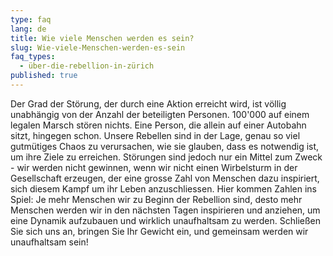 ```yaml
---
type: faq
lang: de
title: Wie viele Menschen werden es sein?
slug: Wie-viele-Menschen-werden-es-sein
faq_types:
  - über-die-rebellion-in-zürich
published: true
---
```

Der Grad der Störung, der durch eine Aktion erreicht wird, ist völlig unabhängig von der Anzahl der beteiligten Personen. 100'000 auf einem legalen Marsch stören nichts. Eine Person, die allein auf einer Autobahn sitzt, hingegen schon. Unsere Rebellen sind in der Lage, genau so viel gutmütiges Chaos zu verursachen, wie sie glauben, dass es notwendig ist, um ihre Ziele zu erreichen. Störungen sind jedoch nur ein Mittel zum Zweck - wir werden nicht gewinnen, wenn wir nicht einen Wirbelsturm in der Gesellschaft erzeugen, der eine grosse Zahl von Menschen dazu inspiriert, sich diesem Kampf um ihr Leben anzuschliessen. Hier kommen Zahlen ins Spiel: Je mehr Menschen wir zu Beginn der Rebellion sind, desto mehr Menschen werden wir in den nächsten Tagen inspirieren und anziehen, um eine Dynamik aufzubauen und wirklich unaufhaltsam zu werden. Schließen Sie sich uns an, bringen Sie Ihr Gewicht ein, und gemeinsam werden wir unaufhaltsam sein!